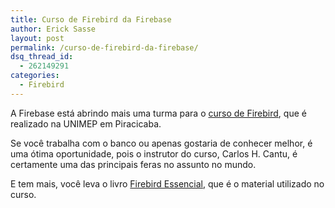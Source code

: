 ```yaml
---
title: Curso de Firebird da Firebase
author: Erick Sasse
layout: post
permalink: /curso-de-firebird-da-firebase/
dsq_thread_id:
  - 262149291
categories:
  - Firebird
---
```

A Firebase está abrindo mais uma turma para o [curso de Firebird][1], que é realizado na UNIMEP em Piracicaba.

Se você trabalha com o banco ou apenas gostaria de conhecer melhor, é uma ótima oportunidade, pois o instrutor do curso, Carlos H. Cantu, é certamente uma das principais feras no assunto no mundo.

E tem mais, você leva o livro [Firebird Essencial][2], que é o material utilizado no curso.

 [1]: http://www.firebase.com.br/fb/curso.html
 [2]: http://www.firebase.com.br/fb/produtos.php#fbessencial